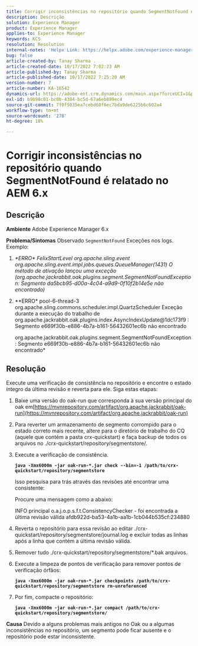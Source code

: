 ```yaml
---
title: Corrigir inconsistências no repositório quando SegmentNotFound é relatado no AEM 6.x
description: Descrição
solution: Experience Manager
product: Experience Manager
applies-to: Experience Manager
keywords: KCS
resolution: Resolution
internal-notes: 'Helpx Link: https://helpx.adobe.com/experience-manager/kb/fix-inconsistencies-in-the-repository-when-segmentnotfound-issue.html'
bug: false
article-created-by: Tanay Sharma .
article-created-date: 10/17/2022 7:02:23 AM
article-published-by: Tanay Sharma .
article-published-date: 10/17/2022 7:25:20 AM
version-number: 7
article-number: KA-16542
dynamics-url: https://adobe-ent.crm.dynamics.com/main.aspx?forceUCI=1&pagetype=entityrecord&etn=knowledgearticle&id=fd6f3fa4-e94d-ed11-bba2-0022480868ff
exl-id: b9b98c01-bc0b-4384-bc5d-67a6eb899ec4
source-git-commit: 7f0f5035ea7cebd60f6ec7bda9de6225b6c602a4
workflow-type: tm+mt
source-wordcount: '278'
ht-degree: 18%

---
```


# Corrigir inconsistências no repositório quando SegmentNotFound é relatado no AEM 6.x

## Descrição

<b>Ambiente</b>
Adobe Experience Manager 6.x


<b>Problema/Sintomas</b>
Observado `SegmentNotFound` Exceções nos logs. Exemplo:

1. *\*ERRO\* FelixStartLevel org.apache.sling.event org.apache.sling.event.impl.jobs.queues.QueueManager(1431) O método de ativação lançou uma exceção (org.apache.jackrabbit.oak.plugins.segment.SegmentNotFoundException: Segmento da5bcb95-d00a-4c04-a9d9-0f10f2b14e5e não encontrado)*
2. *\*ERRO\* pool-6-thread-3 org.apache.sling.commons.scheduler.impl.QuartzScheduler Exceção durante a execução do trabalho de org.apache.jackrabbit.oak.plugins.index.AsyncIndexUpdate@1dc173f9 : Segmento e669f30b-e886-4b7a-b161-56432601ec6b não encontrado

   org.apache.jackrabbit.oak.plugins.segment.SegmentNotFoundException: Segmento e669f30b-e886-4b7a-b161-56432601ec6b não encontrado*



## Resolução


Execute uma verificação de consistência no repositório e encontre o estado íntegro da última revisão e reverta para ele. Siga estas etapas:

1. Baixe uma versão do oak-run que corresponda à sua versão principal do oak em[https://mvnrepository.com/artifact/org.apache.jackrabbit/oak-run](https://mvnrepository.com/artifact/org.apache.jackrabbit/oak-run)
2. Para reverter um armazenamento de segmento corrompido para o estado correto mais recente, altere para o diretório de trabalho do CQ (aquele que contém a pasta crx-quickstart) e faça backup de todos os arquivos no ./crx-quickstart/repository/segmentstore/.
3. Execute a verificação de consistência.

   <b>`java -Xmx6000m -jar oak-run-*.jar check --bin=-1 /path/to/crx-quickstart/repository/segmentstore`</b>



   Isso pesquisa para trás através das revisões até encontrar uma consistente:



   Procure uma mensagem como a abaixo:

   INFO principal o.a.j.o.p.s.f.t.ConsistencyChecker - foi encontrada a última revisão válida afdb922d-ba53-4a1b-aa1b-1cb044b535cf:234880


4. Reverta o repositório para essa revisão ao editar ./crx-quickstart/repository/segmentstore/journal.log e excluir todas as linhas após a linha que contém a última revisão válida.
5. Remover tudo ./crx-quickstart/repository/segmentstore/\*.bak arquivos.
6. Execute a limpeza de pontos de verificação para remover pontos de verificação órfãos:

   <b>`java -Xmx6000m -jar oak-run-*.jar checkpoints /path/to/crx-quickstart/repository/segmentstore rm-unreferenced`</b>


7. Por fim, compacte o repositório:

   <b>`java -Xmx6000m -jar oak-run-*.jar compact /path/to/crx-quickstart/repository/segmentstore/`</b>



<b>Causa</b>
Devido a alguns problemas mais antigos no Oak ou a algumas inconsistências no repositório, um segmento pode ficar ausente e o repositório pode estar inconsistente.
